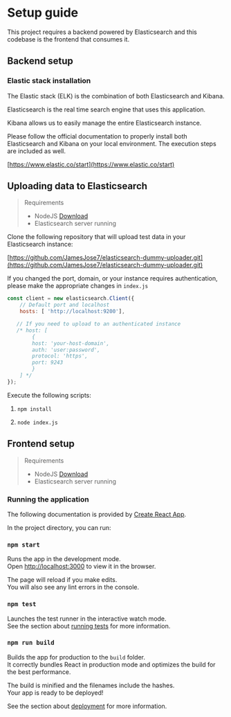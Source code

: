 # Setup guide

This project requires a backend powered by Elasticsearch and this codebase is the frontend that consumes it.

## Backend setup

### Elastic stack installation

The Elastic stack (ELK) is the combination of both Elasticsearch and Kibana.

Elasticsearch is the real time search engine that uses this application.

Kibana allows us to easily manage the entire Elasticsearch instance.

Please follow the official documentation to properly install both Elasticsearch and Kibana on your local environment. The execution steps are included as well.

[https://www.elastic.co/start](https://www.elastic.co/start) 

## Uploading data to Elasticsearch

> Requirements
> - NodeJS [Download](https://nodejs.org/en/download/)
> - Elasticsearch server running

Clone the following repository that will upload test data in your Elasticsearch instance:

[https://github.com/JamesJose7/elasticsearch-dummy-uploader.git](https://github.com/JamesJose7/elasticsearch-dummy-uploader.git)

If you changed the port, domain, or your instance requires authentication, please make the appropriate changes in ``index.js``

```javascript
const client = new elasticsearch.Client({
    // Default port and localhost 
    hosts: [ 'http://localhost:9200'],

   // If you need to upload to an authenticated instance
   /* host: [
        {
        host: 'your-host-domain',
        auth: 'user:password',
        protocol: 'https',
        port: 9243
        } 
    ] */
});
```

Execute the following scripts:

1. ``npm install``

2. ``node index.js``

## Frontend setup

> Requirements
> - NodeJS [Download](https://nodejs.org/en/download/)
> - Elasticsearch server running

### Running the application

The following documentation is provided by [Create React App](https://github.com/facebook/create-react-app).

In the project directory, you can run:

### `npm start`

Runs the app in the development mode.<br />
Open [http://localhost:3000](http://localhost:3000) to view it in the browser.

The page will reload if you make edits.<br />
You will also see any lint errors in the console.

### `npm test`

Launches the test runner in the interactive watch mode.<br />
See the section about [running tests](https://facebook.github.io/create-react-app/docs/running-tests) for more information.

### `npm run build`

Builds the app for production to the `build` folder.<br />
It correctly bundles React in production mode and optimizes the build for the best performance.

The build is minified and the filenames include the hashes.<br />
Your app is ready to be deployed!

See the section about [deployment](https://facebook.github.io/create-react-app/docs/deployment) for more information.
